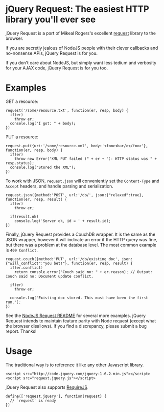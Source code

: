 # jQuery Request: The easiest HTTP library you'll ever see

jQuery Request is a port of Mikeal Rogers's excellent [request][req] library to the browser.

If you are secretly jealous of NodeJS people with their clever callbacks and no-nonsense APIs, jQuery Request is for you.

If you don't care about NodeJS, but simply want less tedium and verbosity for your AJAX code, jQuery Request is for you too.

# Examples

GET a resource:

    request('/some/resource.txt', function(er, resp, body) {
      if(er)
        throw er;
      console.log("I got: " + body);
    })

PUT a resource:

    request.put({uri:'/some/resource.xml', body:'<foo><bar/></foo>'}, function(er, resp, body) {
      if(er)
        throw new Error("XML PUT failed (" + er + "): HTTP status was " + resp.status);
      console.log("Stored the XML");
    })

To work with JSON, `request.json` will conveniently set the `Content-Type` and `Accept` headers, and handle parsing and serialization.

    request.json({method:'POST', url:'/db/', json:{"relaxed":true}, function(er, resp, result) {
      if(er)
        throw er;

      if(result.ok)
        console.log('Server ok, id = ' + result.id);
    })

Finally, jQuery Request provides a CouchDB wrapper. It is the same as the JSON wrapper, however it will indicate an error if the HTTP query was fine, but there was a problem at the database level. The most common example is `409 Conflict`.

    request.couch({method:'PUT', url:'/db/existing_doc', json:{"will_conflict":"you bet!"}, function(er, resp, result) {
      if(er.conflict)
        return console.error("Couch said no: " + er.reason); // Output: Couch said no: Document update conflict.

      if(er)
        throw er;

      console.log("Existing doc stored. This must have been the first run.");
    })

See the [NodeJS Request README][req] for several more examples. jQuery Request intends to maintain feature parity with Node request (except what the browser disallows). If you find a discrepancy, please submit a bug report. Thanks!

# Usage

The traditional way is to reference it like any other Javascript library.

    <script src="http://code.jquery.com/jquery-1.6.2.min.js"></script>
    <script src="request.jquery.js"></script>

jQuery Request also supports [RequireJS][rjs].

    define(['request.jquery'], function(request) {
      // `request` is ready
    })

[req]: https://github.com/mikeal/request
[rjs]: http://requirejs.org/
